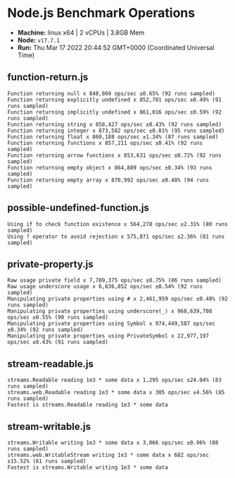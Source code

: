 # Node.js Benchmark Operations

* __Machine:__ linux x64 | 2 vCPUs | 3.8GB Mem
* __Node:__ `v17.7.1`
* __Run:__ Thu Mar 17 2022 20:44:52 GMT+0000 (Coordinated Universal Time)

## function-return.js
```
Function returning null x 848,869 ops/sec ±0.65% (92 runs sampled)
Function returning explicitly undefined x 852,701 ops/sec ±0.49% (91 runs sampled)
Function returning implicitly undefined x 861,016 ops/sec ±0.59% (92 runs sampled)
Function returning string x 858,427 ops/sec ±0.43% (92 runs sampled)
Function returning integer x 873,582 ops/sec ±0.81% (95 runs sampled)
Function returning float x 860,188 ops/sec ±1.34% (87 runs sampled)
Function returning functions x 857,211 ops/sec ±0.41% (92 runs sampled)
Function returning arrow functions x 853,631 ops/sec ±0.72% (92 runs sampled)
Function returning empty object x 864,889 ops/sec ±0.34% (93 runs sampled)
Function returning empty array x 870,992 ops/sec ±0.48% (94 runs sampled)
```
## possible-undefined-function.js
```
Using if to check function existence x 564,278 ops/sec ±2.31% (80 runs sampled)
Using ? operator to avoid rejection x 575,871 ops/sec ±2.36% (81 runs sampled)
```
## private-property.js
```
Raw usage private field x 7,789,375 ops/sec ±0.75% (86 runs sampled)
Raw usage underscore usage x 6,636,852 ops/sec ±0.54% (92 runs sampled)
Manipulating private properties using # x 2,461,959 ops/sec ±0.48% (92 runs sampled)
Manipulating private properties using underscore(_) x 968,639,708 ops/sec ±0.55% (90 runs sampled)
Manipulating private properties using Symbol x 974,449,587 ops/sec ±0.34% (92 runs sampled)
Manipulating private properties using PrivateSymbol x 22,977,197 ops/sec ±0.43% (91 runs sampled)
```
## stream-readable.js
```
streams.Readable reading 1e3 * some data x 1,295 ops/sec ±24.04% (83 runs sampled)
streams.web.Readable reading 1e3 * some data x 305 ops/sec ±4.56% (85 runs sampled)
Fastest is streams.Readable reading 1e3 * some data
```
## stream-writable.js
```
streams.Writable writing 1e3 * some data x 3,066 ops/sec ±0.96% (88 runs sampled)
streams.web.WritableStream writing 1e3 * some data x 682 ops/sec ±15.52% (61 runs sampled)
Fastest is streams.Writable writing 1e3 * some data
```
